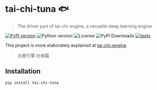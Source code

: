 # tai-chi-tuna 🐟
> The driver part of tai-chi-engine, a versatile deep learning engine

[![PyPI version](https://img.shields.io/pypi/v/tai-chi-tuna)](https://pypi.org/project/tai-chi-tuna/)
![Python version](https://img.shields.io/pypi/pyversions/tai-chi-tuna)
![License](https://img.shields.io/github/license/tcengine/tai-chi-tuna)
![PyPI Downloads](https://img.shields.io/pypi/dm/tai-chi-tuna)
[![tests](https://github.com/tcengine/tai-chi-tuna/actions/workflows/python-package-conda.yml/badge.svg)](https://github.com/tcengine/tai-chi-tuna/actions/workflows/python-package-conda.yml)

This project is more elaborately explained at [tai-chi-engine](https://github.com/tcengine/tai-chi).


> 太极引擎 吐纳篇

## Installation
```bash
pip install tai-chi-tuna
```

